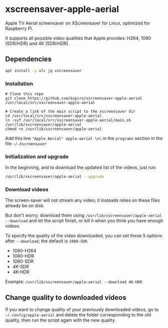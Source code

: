 # xscreensaver-apple-aerial

Apple TV Aerial screensaver on XScreensaver for Linux, optimized for Raspberry Pi.

It supports all possible video qualities that Apple provides: H264, 1080 (SDR/HDR) and 4K (SDR/HDR).

## Dependencies

```sh
apt install -y vlc jq xscreensaver
```

### Installation

```
# Clone this repo
git clone https://github.com/kopiro/xscreensaver-apple-aerial /usr/local/src/xscreensaver-apple-aerial

# Create a link of the main script to the xscreensaver dir
cd /usr/local/src/xscreensaver-apple-aerial
ln -svf /usr/local/src/xscreensaver-apple-aerial/main.sh /usr/lib/xscreensaver/apple-aerial
chmod +x /usr/lib/xscreensaver/apple-aerial
```

Add this line `"Apple Aerial" apple-aerial \n\` in the `programs` section in the file `~/.Xscreensaver`

### Initialization and upgrade

In the beginning, and to download the updated list of the videos, just run:

```sh
/usr/lib/xscreensaver/apple-aerial --upgrade
```

### Download videos

The screen-saver will not stream any video; it insteads relies on these files already be on disk.

But don't worry; download them using `/usr/lib/xscreensaver/apple-aerial --download` and let the script finish, or kill it when you think you have enough videos.

To specify the quality of the video downloaded, you can set these 5 options after `--download`; the default is `1080-SDR`.

- 1080-H264
- 1080-HDR
- 1080-SDR
- 4K-SDR
- 4K-HDR

Example: `/usr/lib/xscreensaver/apple-aerial --download 4K-HDR`

## Change quality to downloaded videos

If you want to change quality of your previously downloaded videos, go to `~/.config/apple-aerial`
and delete the folder corresponding to the old quality, then run the script again with the new quality.
